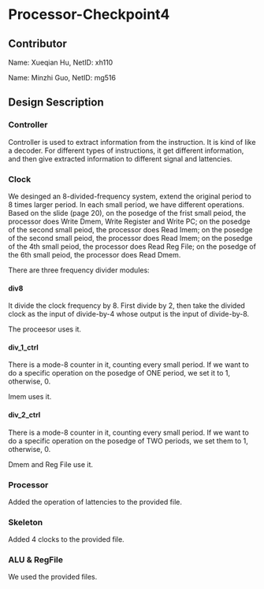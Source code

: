 # Processor-Checkpoint4
## Contributor
Name: Xueqian Hu, NetID: xh110

Name: Minzhi Guo, NetID: mg516
## Design Sescription
### Controller
Controller is used to extract information from the instruction. It is kind of like a decoder. For different types of instructions, it get different information, and then give extracted information to different signal and lattencies.
### Clock
We desinged an 8-divided-frequency system, extend the original period to 8 times larger period. In each small period, we have different operations. Based on the slide (page 20), on the posedge of the frist small peiod, the processor does Write Dmem, Write Register and Write PC; on the posedge of the second small peiod, the processor does Read Imem; on the posedge of the second small peiod, the processor does Read Imem; on the posedge of the 4th small peiod, the processor does Read Reg File; on the posedge of the 6th small peiod, the processor does Read Dmem.

There are three frequency divider modules:
#### div8
It divide the clock frequency by 8. First divide by 2, then take the divided clock as the input of divide-by-4 whose output is the input of divide-by-8.

The proceesor uses it.
#### div_1_ctrl
There is a mode-8 counter in it, counting every small period. If we want to do a specific operation on the posedge of ONE period, we set it to 1, otherwise, 0.

Imem uses it.
#### div_2_ctrl
There is a mode-8 counter in it, counting every small period. If we want to do a specific operation on the posedge of TWO periods, we set them to 1, otherwise, 0.

Dmem and Reg File use it.
### Processor
Added the operation of lattencies to the provided file.
### Skeleton
Added 4 clocks to the provided file.
### ALU & RegFile
We used the provided files.
